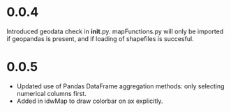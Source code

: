 # 0.0.4
Introduced geodata check in __init__.py. mapFunctions.py will only be imported if geopandas is present, and if loading of shapefiles is succesful.

# 0.0.5
- Updated use of Pandas DataFrame aggregation methods: only selecting numerical columns first.
- Added in idwMap to draw colorbar on ax explicitly.
